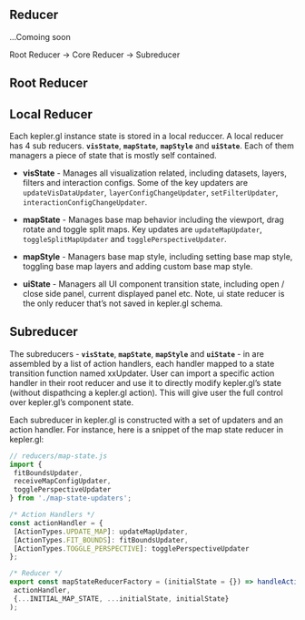 ## Reducer
...Comoing soon

Root Reducer -> Core Reducer -> Subreducer


## Root Reducer

## Local Reducer

Each kepler.gl instance state is stored in a local reduccer. A local reducer has 4 sub reducers. __`visState`__, __`mapState`__, __`mapStyle`__ and __`uiState`__. Each of them managers a piece of state that is mostly self contained.
- __visState__ - Manages all visualization related, including datasets, layers, filters and interaction configs. Some of the key updaters are `updateVisDataUpdater`,  `layerConfigChangeUpdater`, `setFilterUpdater`, `interactionConfigChangeUpdater`.

- __mapState__ - Manages base map behavior including the viewport, drag rotate and toggle split maps. Key updates are `updateMapUpdater`, `toggleSplitMapUpdater` and `togglePerspectiveUpdater`.

- __mapStyle__ - Managers base map style, including setting base map style, toggling base map layers and adding custom base map style.

- __uiState__ - Managers all UI component transition state, including open / close side panel, current displayed panel etc. Note, ui state reducer is the only reducer that’s not saved in kepler.gl schema.


## Subreducer

The subreducers - __`visState`__, __`mapState`__, __`mapStyle`__ and __`uiState`__ - in are assembled by a list of action handlers, each handler mapped to a state transition function named xxUpdater. User can import a specific action handler in their root reducer and use it to directly modify kepler.gl’s state (without dispathcing a kepler.gl action). This will give user the full control over kepler.gl’s component state.

Each subreducer in kepler.gl is constructed with a set of updaters and an action handler. For instance, here is a snippet of the map state reducer in kepler.gl:

```js
// reducers/map-state.js
import {
 fitBoundsUpdater,
 receiveMapConfigUpdater,
 togglePerspectiveUpdater
} from './map-state-updaters';

/* Action Handlers */
const actionHandler = {
 [ActionTypes.UPDATE_MAP]: updateMapUpdater,
 [ActionTypes.FIT_BOUNDS]: fitBoundsUpdater,
 [ActionTypes.TOGGLE_PERSPECTIVE]: togglePerspectiveUpdater
};

/* Reducer */
export const mapStateReducerFactory = (initialState = {}) => handleActions(
 actionHandler,
 {...INITIAL_MAP_STATE, ...initialState, initialState}
);
```
